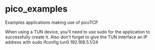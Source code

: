 pico_examples
=============

Examples applications making use of picoTCP


When using a TUN device, you'll need to use sudo for the application to successfully create it.
Also don't forget to give the TUN interface an IP address with
  sudo ifconfig tun0 192.168.5.1/24
